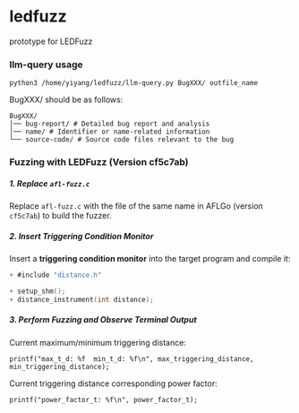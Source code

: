 # ledfuzz
prototype for LEDFuzz

### llm-query usage
```
python3 /home/yiyang/ledfuzz/llm-query.py BugXXX/ outfile_name
```

BugXXX/ should be as follows:
```
BugXXX/
│── bug-report/ # Detailed bug report and analysis
│── name/ # Identifier or name-related information
└── source-code/ # Source code files relevant to the bug
```

### Fuzzing with LEDFuzz (Version cf5c7ab)

##### 1. Replace `afl-fuzz.c`
Replace `afl-fuzz.c` with the file of the same name in AFLGo (version `cf5c7ab`) to build the fuzzer.

##### 2. Insert Triggering Condition Monitor
Insert a **triggering condition monitor** into the target program and compile it:

```c
+ #include "distance.h"

+ setup_shm();
+ distance_instrument(int distance);
```

##### 3. Perform Fuzzing and Observe Terminal Output
Current maximum/minimum triggering distance:
```
printf("max_t_d: %f  min_t_d: %f\n", max_triggering_distance, min_triggering_distance);
```

Current triggering distance corresponding power factor:
```
printf("power_factor_t: %f\n", power_factor_t);
```
